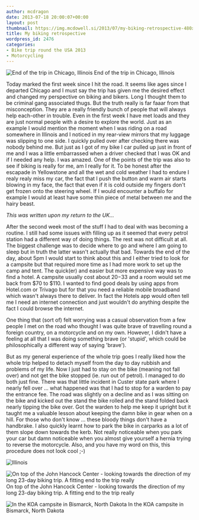 ```yaml
---
author: mcdragon
date: 2013-07-18 20:00:07+00:00
layout: post
thumbnail: https://img.mcdowell.si/2013/07/my-biking-retrospective-480x480.png
title: My biking retrospective
wordpress_id: 2476
categories:
- Bike trip round the USA 2013
- Motorcycling
---
```


![End of the trip in Chicago, Illinois](https://img.mcdowell.si/2013/07/Martin_Chicago_1000-1.jpg)
End of the trip in Chicago, Illinois

Today marked the first week since I hit the road. It seems like ages since I departed Chicago and I must say the trip has given me the desired effect and changed my perspective on biking and bikers. Long I thought them to be criminal gang associated thugs. But the truth really is far faaar from that misconception. They are a really friendly bunch of people that will always help each-other in trouble. Even in the first week I have met loads and they are just normal people with a desire to explore the world. Just as an example I would mention the moment when I was riding on a road somewhere in Illinois and I noticed in my rear-view mirrors that my luggage was slipping to one side. I quickly pulled over after checking there was nobody behind me. But just as I got of my bike I car pulled up just in front of me and I was a little embarrassed when a driver checked that I was OK and if I needed any help. I was amazed.
One of the points of the trip was also to see if biking is really for me, am I really for it. To be honest after the escapade in Yellowstone and all the wet and cold weather I had to endure I realy realy miss my car, the fact that I push the button and warm air starts blowing in my face, the fact that even if it is cold outside my fingers don't get frozen onto the steering wheel. If I would encounter a buffalo for example I would at least have some thin piece of metal between me and the hairy beast.

_This was written upon my return to the UK..._

After the second week most of the stuff I had to deal with was becoming a routine. I still had some issues with filling up as it seemed that every petrol station had a different way of doing things. The rest was not difficult at all. The biggest challenge was to decide where to go and where I am going to sleep but in truth the latter wasn't actually that bad. Towards the end of the day, about 5pm I would start to think about this and I either tried to look for a campsite but that required more time as I had more work to set up the camp and tent. The quick(er) and easier but more expensive way was to find a hotel. A campsite usually cost about $20-$33 and a room would set me back from $70 to $110. I wanted to find good deals by using apps from Hotel.com or Trivago but for that you need a reliable mobile broadband which wasn't always there to deliver. In fact the Hotels app would often tell me I need an internet connection and just wouldn't do anything despite the fact I could browse the internet.

One thing that (sort of) felt worrying was a casual observation from a few people I met on the road who thought I was quite brave of travelling round a foreign country, on a motorcycle and on my own. However, I didn't have a feeling at all that I was doing something brave (or 'stupid', which could be philosophically a different way of saying 'brave').

But as my general experience of the whole trip goes I really liked how the whole trip helped to detach myself from the day to day rubbish and problems of my life. Now I just had to stay on the bike (meaning not fall over) and not get the bike stopped (ie. run out of petrol). I managed to do both just fine. There was that little incident in Custer state park where I nearly fell over ... what happened was that I had to stop for a warden to pay the entrance fee. The road was slightly on a decline and as I was sitting on the bike and kicked out the stand the bike rolled and the stand folded back nearly tipping the bike over. Got the warden to help me keep it upright but it taught me a valuable lesson about keeping the damn bike in gear when on a hill. For those who don't know ... these bloody things don't have a handbrake. I also quickly learnt how to park the bike in carparks as a lot of them slope down towards the kerb. Not really noticeable when you park your car but damn noticeable when you almost give yourself a hernia trying to reverse the motorcycle. Also, and you have my word on this, this procedure does not look cool ;-)

![Illinois](https://img.mcdowell.si/2013/06/Illinois-1.jpg)

![On top of the John Hancock Center - looking towards the direction of my long 23-day biking trip. A fitting end to the trip really](https://img.mcdowell.si/2013/07/Chicago_4.1000px-1.jpg) On top of the John Hancock Center - looking towards the direction of my long 23-day biking trip. A fitting end to the trip really

![In the KOA campsite in Bismarck, North Dakota](https://img.mcdowell.si/2013/06/wpid-20130609_210353-1.jpg) In the KOA campsite in Bismarck, North Dakota
